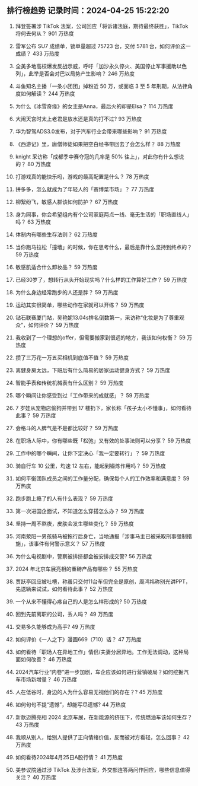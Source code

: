 
## 排行榜趋势 记录时间：2024-04-25 15:22:20
  
  1. 拜登签署涉 TikTok 法案，公司回应「将诉诸法庭，期待最终获胜」，TikTok 将何去何从？ 901 万热度
    
  2. 雷军公布 SU7 成绩单，锁单量超过 75723 台，交付 5781 台，如何评价这一成绩？ 433 万热度
    
  3. 全美多地高校爆发反战示威，呼吁「加沙永久停火、美国停止军事援助以色列」，此举是否会对巴以局势产生影响？ 246 万热度
    
  4. 斗鱼知名主播「一条小团团」掉粉近 50 万，或面临 3 至 5 年刑期，从法律角度如何解读？ 244 万热度
    
  5. 为什么《冰雪奇缘》的女主是Anna，最后火的却是Elsa？ 114 万热度
    
  6. 大闹天宫时太上老君是放水还是真的打不过? 93 万热度
    
  7. 华为智驾ADS3.0发布，对于汽车行业会带来哪些影响？ 91 万热度
    
  8. 《西游记》里，唐僧师徒如果把空白经书带回去了会怎么样？ 88 万热度
    
  9. knight 采访称「成都季中赛夺冠的几率是 50% 往上」，对此你有什么想说的？ 80 万热度
    
  10. 打游戏真的能快乐吗，游戏的最高配置是什么？ 78 万热度
    
  11. 拼多多，怎么就成为了年轻人的「赛博菜市场」？ 77 万热度
    
  12. 柳絮纷飞，敏感人群该如何防护？ 67 万热度
    
  13. 身为同事，你会希望组内有个公司家庭两点一线、毫无生活的「职场直线人」吗？ 63 万热度
    
  14. 体制内有哪些生存法则？ 62 万热度
    
  15. 当你跑马拉松「撞墙」的时候，你在思考什么，最后是靠什么坚持到终点的？ 59 万热度
    
  16. 敏感肌适合什么卸妆品？ 59 万热度
    
  17. 已经30岁了，想转行从头开始现实吗？什么样的工作算好工作？ 59 万热度
    
  18. 为什么身边经常跑步的人还是胖？ 59 万热度
    
  19. 运动其实很简单，哪些动作在家就可以开练？ 59 万热度
    
  20. 钻石联赛厦门站，吴艳妮13.04s排名倒数第一，采访称“化妆是为了尊重观众”，如何评价？ 59 万热度
    
  21. 我收到了一个理想的offer，但需要搬家到很远的地方，我该如何权衡？ 59 万热度
    
  22. 攒了三万花一万五买相机到底值不值？ 59 万热度
    
  23. 离健身房太远，下班后有什么简易的居家运动健身方式？ 59 万热度
    
  24. 智能手表和传统机械表有什么区别？ 59 万热度
    
  25. 哪个瞬间让你感受到过「工作带来的成就感」？ 59 万热度
    
  26. 7 岁娃从宠物店偷狗并带到 17 楼扔下，家长称「孩子太小不懂事」，如何看待此事？ 59 万热度
    
  27. 会格斗的人脾气是不是都比较好？ 59 万热度
    
  28. 在职场人际中，你有哪些既「松弛」又有效的处事法则可以分享？ 59 万热度
    
  29. 工作中的哪个瞬间，让你下定决心「我一定要转行」？ 59 万热度
    
  30. 骑自行车 10 公里，均速 12 左右，能起到锻炼作用吗？ 59 万热度
    
  31. 如何平衡团队成员之间的工作量分配，确保每个人的工作效率和满意度？ 59 万热度
    
  32. 跑步跑上瘾了的人有什么表现？ 59 万热度
    
  33. 第一次进国企面试，不知道怎么穿搭怎么办？ 59 万热度
    
  34. 坚持一周不熬夜，皮肤会发生哪些变化？ 59 万热度
    
  35. 河南荥阳一男孩骑马被拖行后身亡，当地通报「涉事马主已被采取刑事强制措施」，该事件有何警示意义？ 57 万热度
    
  36. 为什么电视剧中，警察被排挤都会被安排成交警? 56 万热度
    
  37. 2024 年北京车展亮相的重磅产品有哪些？ 55 万热度
    
  38. 贾跃亭回应被吐槽，称虽只交付11台车但完全是原创，周鸿祎称别光讲PPT，先送辆来试试，如何看待此事？ 52 万热度
    
  39. 一个从来不懂得心疼自己的人是怎么样形成的? 50 万热度
    
  40. 回到先前离职的公司，丢人吗？ 49 万热度
    
  41. 交易多久能够成为高手? 49 万热度
    
  42. 如何评价《一人之下》漫画669（710）话？ 47 万热度
    
  43. 如何看待「职场人在异地工作」情侣/夫妻分居异地。工作无法调动，这种局面如何改善？ 46 万热度
    
  44. 2024汽车行业“内卷”进一步加剧，车企应该如何进行营销破局？如何挖掘汽车市场新增量？ 46 万热度
    
  45. 人在低谷时，身边的人为什么容易无视他们的存在？? 45 万热度
    
  46. 如何句句不提“遗憾”，却能写尽遗憾? 44 万热度
    
  47. 新款迈腾亮相 2024 北京车展，在新能源的挤压下，传统燃油车该如何生存？ 43 万热度
    
  48. 我顺从别人，给别人提供了正向情绪价值，反而被对方看轻，怎么回事？ 42 万热度
    
  49. 如何看待2024年4月25日A股行情？ 41 万热度
    
  50. 美参议院通过涉 TikTok 及涉台法案，外交部连答两问作回应，哪些信息值得关注？ 40 万热度
    